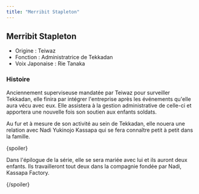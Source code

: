 ```yaml
---
title: "Merribit Stapleton"
---
```


Merribit Stapleton
------------------





* Origine : Teiwaz
* Fonction : Administratrice de Tekkadan
* Voix Japonaise : Rie Tanaka


### Histoire


Anciennement superviseuse mandatée par Teiwaz pour surveiller Tekkadan, elle finira par intégrer l'entreprise après les événements qu'elle aura vécu avec eux. Elle assistera à la gestion administrative de celle-ci et apportera une nouvelle fois son soutien aux enfants soldats. 


Au fur et à mesure de son activité au sein de Tekkadan, elle nouera une relation avec Nadi Yukinojo Kassapa qui se fera connaître petit à petit dans la famille. 


{spoiler}


Dans l'épilogue de la série, elle se sera mariée avec lui et ils auront deux enfants. Ils travailleront tout deux dans la compagnie fondée par Nadi, Kassapa Factory.


{/spoiler}


